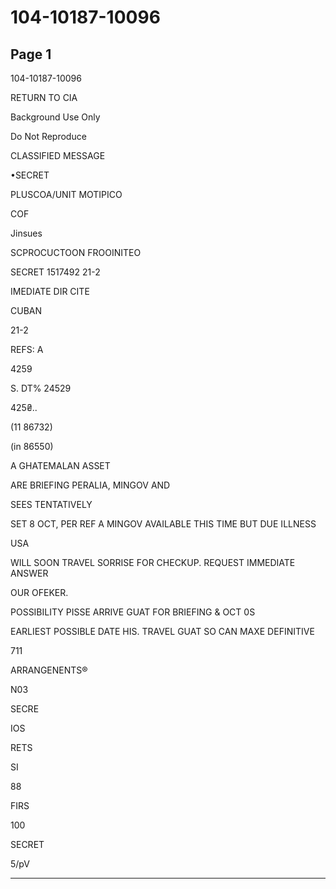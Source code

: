 # 104-10187-10096

## Page 1

104-10187-10096

RETURN TO CIA

Background Use Only

Do Not Reproduce

CLASSIFIED MESSAGE

•SECRET

PLUSCOA/UNIT MOTIPICO

COF

Jinsues

SCPROCUCTOON FROOINITEO

SECRET 1517492 21-2

IMEDIATE DIR CITE

CUBAN

21-2

REFS: A

4259

S. DT% 24529

425₴..

(11 86732)

(in 86550)

A GHATEMALAN ASSET

ARE BRIEFING PERALIA, MINGOV AND

SEES TENTATIVELY

SET 8 OCT, PER REF A MINGOV AVAILABLE THIS TIME BUT DUE ILLNESS

USA

WILL SOON TRAVEL SORRISE FOR CHECKUP. REQUEST IMMEDIATE ANSWER

OUR OFEKER.

POSSIBILITY PISSE ARRIVE GUAT FOR BRIEFING & OCT 0S

EARLIEST POSSIBLE DATE HIS. TRAVEL GUAT SO CAN MAXE DEFINITIVE

711

ARRANGENENTS®

N03

SECRE

IOS

RETS

SI

88

FIRS

100

SECRET

5/pV

---

